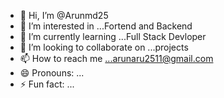 - 👋 Hi, I’m @Arunmd25
- 👀 I’m interested in ...Fortend and Backend
- 🌱 I’m currently learning ...Full Stack Devloper
- 💞️ I’m looking to collaborate on ...projects
- 📫 How to reach me ...arunaru2511@gmail.com
- 😄 Pronouns: ...
- ⚡ Fun fact: ...

<!---
Arunmd25/Arunmd25 is a ✨ special ✨ repository because its `README.md` (this file) appears on your GitHub profile.
You can click the Preview link to take a look at your changes.
--->
